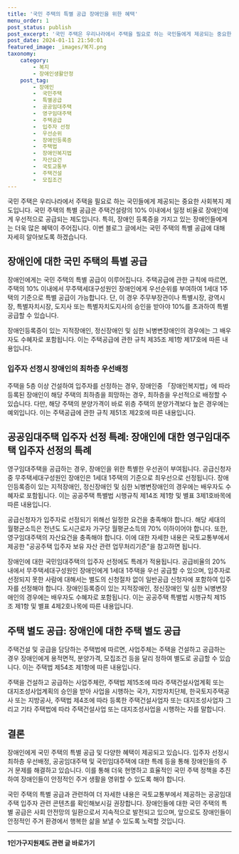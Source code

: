 ```yaml
---
title: '국민 주택의 특별 공급 장애인을 위한 혜택'
menu_order: 1
post_status: publish
post_excerpt: '국민 주택은 우리나라에서 주택을 필요로 하는 국민들에게 제공되는 중요한 사회복지 제도입니다. 국민 주택의 특별 공급은 주택건설량의 10  이내에서 일정 비율로 장애인에게 우선적으로 공급되는 제도입니다. 특히, 장애인 등록증을 가지고 있는 장애인들에게는 더욱 많은 혜택이 주어집니다. 이번 블로그 글에서는 국민 주택의 특별 공급에 대해 자세히 알아보도록 하겠습니다.'
post_date: 2024-01-11 21:50:01
featured_image: _images/복지.png
taxonomy:
    category:
        - 복지
        - 장애인생활안정
    post_tag:
        - 장애인
        -  국민주택
        -  특별공급
        -  공공임대주택
        -  영구임대주택
        -  주택공급
        -  입주자 선정
        -  우선순위
        -  장애인등록증
        -  주택법
        -  장애인복지법
        -  자산요건
        -  국토교통부
        -  주택건설
        -  모집조건
---
```



국민 주택은 우리나라에서 주택을 필요로 하는 국민들에게 제공되는 중요한 사회복지 제도입니다. 국민 주택의 특별 공급은 주택건설량의 10% 이내에서 일정 비율로 장애인에게 우선적으로 공급되는 제도입니다. 특히, 장애인 등록증을 가지고 있는 장애인들에게는 더욱 많은 혜택이 주어집니다. 이번 블로그 글에서는 국민 주택의 특별 공급에 대해 자세히 알아보도록 하겠습니다.

## 장애인에 대한 국민 주택의 특별 공급

장애인에게는 국민 주택의 특별 공급이 이루어집니다. 주택공급에 관한 규칙에 따르면, 주택의 10% 이내에서 무주택세대구성원인 장애인에게 우선순위를 부여하여 1세대 1주택의 기준으로 특별 공급이 가능합니다. 단, 이 경우 주무부장관이나 특별시장, 광역시장, 특별자치시장, 도지사 또는 특별자치도지사의 승인을 받아야 10%를 초과하여 특별 공급할 수 있습니다.

장애인등록증이 있는 지적장애인, 정신장애인 및 심한 뇌병변장애인의 경우에는 그 배우자도 수혜자로 포함됩니다. 이는 주택공급에 관한 규칙 제35조 제1항 제17호에 따른 내용입니다.

### 입주자 선정시 장애인의 최하층 우선배정

주택을 5층 이상 건설하여 입주자를 선정하는 경우, 장애인중 「장애인복지법」에 따라 등록된 장애인이 해당 주택의 최하층을 희망하는 경우, 최하층을 우선적으로 배정할 수 있습니다. 다만, 해당 주택의 분양가격이 바로 위층 주택의 분양가격보다 높은 경우에는 예외입니다. 이는 주택공급에 관한 규칙 제51조 제2호에 따른 내용입니다.

## 공공임대주택 입주자 선정 특례: 장애인에 대한 영구임대주택 입주자 선정의 특례

영구임대주택을 공급하는 경우, 장애인을 위한 특별한 우선권이 부여됩니다. 공급신청자 중 무주택세대구성원인 장애인은 1세대 1주택의 기준으로 최우선으로 선정됩니다. 장애인등록증이 있는 지적장애인, 정신장애인 및 심한 뇌병변장애인의 경우에는 배우자도 수혜자로 포함됩니다. 이는 공공주택 특별법 시행규칙 제14조 제1항 및 별표 3제1호바목에 따른 내용입니다.

공급신청자가 입주자로 선정되기 위해선 일정한 요건을 충족해야 합니다. 해당 세대의 월평균소득은 전년도 도시근로자 가구당 월평균소득의 70% 이하이어야 합니다. 또한, 영구임대주택의 자산요건을 충족해야 합니다. 이에 대한 자세한 내용은 국토교통부에서 제공한 "공공주택 입주자 보유 자산 관련 업무처리기준"을 참고하면 됩니다.

장애인에 대한 국민임대주택의 입주자 선정에도 특례가 적용됩니다. 공급비율의 20% 내에서 무주택세대구성원인 장애인에게 1세대 1주택을 우선 공급할 수 있으며, 입주자로 선정되지 못한 사람에 대해서는 별도의 신청절차 없이 일반공급 신청자에 포함하여 입주자를 선정해야 합니다. 장애인등록증이 있는 지적장애인, 정신장애인 및 심한 뇌병변장애인의 경우에는 배우자도 수혜자로 포함됩니다. 이는 공공주택 특별법 시행규칙 제15조 제1항 및 별표 4제2호나목에 따른 내용입니다.

## 주택 별도 공급: 장애인에 대한 주택 별도 공급

주택건설 및 공급을 담당하는 주택법에 따르면, 사업주체는 주택을 건설하고 공급하는 경우 장애인에게 용적면적, 분양가격, 모집조건 등을 달리 정하여 별도로 공급할 수 있습니다. 이는 주택법 제54조 제1항에 따른 내용입니다.

주택을 건설하고 공급하는 사업주체란, 주택법 제15조에 따라 주택건설사업계획 또는 대지조성사업계획의 승인을 받아 사업을 시행하는 국가, 지방자치단체, 한국토지주택공사 또는 지방공사, 주택법 제4조에 따라 등록한 주택건설사업자 또는 대지조성사업자 그리고 기타 주택법에 따라 주택건설사업 또는 대지조성사업을 시행하는 자를 말합니다.

## 결론

장애인에게 국민 주택의 특별 공급 및 다양한 혜택이 제공되고 있습니다. 입주자 선정시 최하층 우선배정, 공공임대주택 및 국민임대주택에 대한 특례 등을 통해 장애인들의 주거 문제를 해결하고 있습니다. 이를 통해 더욱 현명하고 효율적인 국민 주택 정책을 추진하여 장애인들이 안정적인 주거 생활을 영위할 수 있도록 해야 합니다.

국민 주택의 특별 공급과 관련하여 더 자세한 내용은 국토교통부에서 제공하는 공공임대주택 입주자 관련 콘텐츠를 확인해보시길 권장합니다. 장애인들에 대한 국민 주택의 특별 공급은 사회 안전망의 일환으로서 지속적으로 발전되고 있으며, 앞으로도 장애인들이 안정적인 주거 환경에서 행복한 삶을 보낼 수 있도록 노력할 것입니다.
<!-- wp:separator -->
<hr class="wp-block-separator has-alpha-channel-opacity"/>
<!-- /wp:separator -->

<!-- wp:group {"backgroundColor":"base","layout":{"type":"constrained"}} -->
<div class="wp-block-group has-base-background-color has-background"><!-- wp:paragraph {"align":"center","fontSize":"medium"} -->
<p class="has-text-align-center has-large-font-size"><strong>1인가구지원제도 관련 글 바로가기</strong></p>
<!-- /wp:paragraph -->


<!-- wp:latest-posts
{"categories":[{"id":14321,"count":19,"description":"","link":"https://uknowlaw.com/category/1%ec%9d%b8%ea%b0%80%ea%b5%ac%ec%a7%80%ec%9b%90%ec%a0%9c%eb%8f%84/","name":"1인가구지원제도","slug":"1인가구지원제도","taxonomy":"category","parent":0,"meta":[],"_links":{"self":[{"href":"https://uknowlaw.com/wp-json/wp/v2/categories/14321"}],"collection":[{"href":"https://uknowlaw.com/wp-json/wp/v2/categories"}],"about":[{"href":"https://uknowlaw.com/wp-json/wp/v2/taxonomies/category"}],"wp:post_type":[{"href":"https://uknowlaw.com/wp-json/wp/v2/posts?categories=14321"}],"curies":[{"name":"wp","href":"https://api.w.org/{rel}","templated":true}]}}],"postsToShow":100,"excerptLength":28,"postLayout":"grid","columns":2,"featuredImageAlign":"left","featuredImageSizeSlug":"large","fontSize":"small"} /--></div>
<!-- /wp:group -->